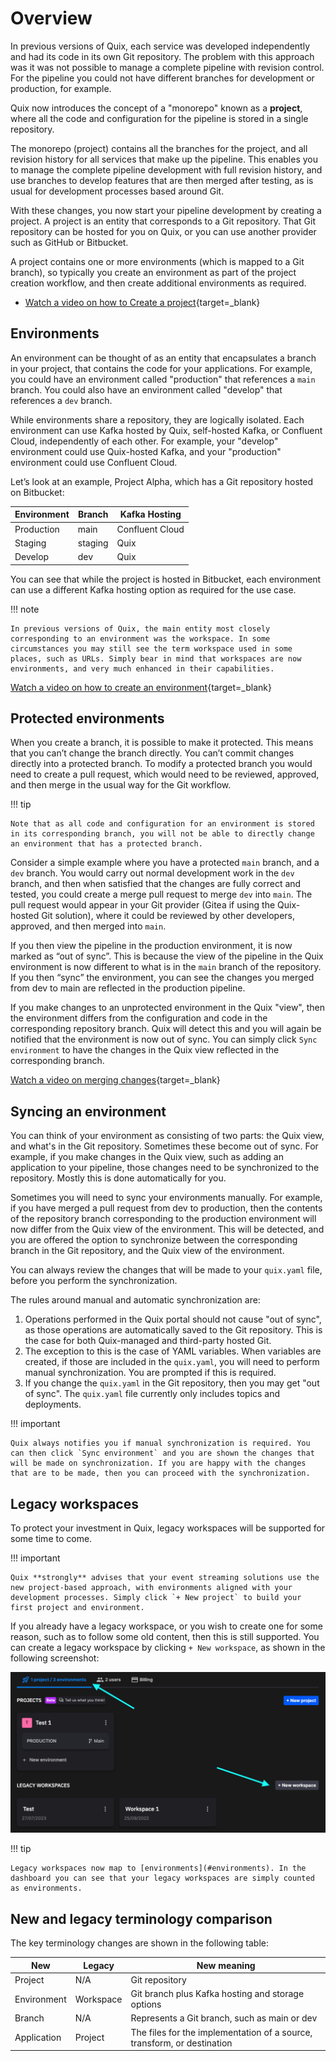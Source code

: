 # Overview

In previous versions of Quix, each service was developed independently and had its code in its own Git repository. The problem with this approach was it was not possible to manage a complete pipeline with revision control. For the pipeline you could not have different branches for development or production, for example. 

Quix now introduces the concept of a "monorepo" known as a **project**, where all the code and configuration for the pipeline is stored in a single repository. 

The monorepo (project) contains all the branches for the project, and all revision history for all services that make up the pipeline. This enables you to manage the complete pipeline development with full revision history, and use branches to develop features that are then merged after testing, as is usual for development processes based around Git.

With these changes, you now start your pipeline development by creating a project. A project is an entity that corresponds to a Git repository. That Git repository can be hosted for you on Quix, or you can use another provider such as GitHub or Bitbucket. 

A project contains one or more environments (which is mapped to a Git branch), so typically you create an environment as part of the project creation workflow, and then create additional environments as required.

* [Watch a video on how to Create a project](https://www.loom.com/share/b4488be244834333aec56e1a35faf4db?sid=a9aa124a-a2b0-45f1-a756-11b4395d0efc){target=_blank}

## Environments

An environment can be thought of as an entity that encapsulates a branch in your project, that contains the code for your applications. For example, you could have an environment called "production" that references a `main` branch. You could also have an environment called "develop" that references a `dev` branch.

While environments share a repository, they are logically isolated. Each environment can use Kafka hosted by Quix, self-hosted Kafka, or Confluent Cloud, independently of each other. For example, your "develop" environment could use Quix-hosted Kafka, and your "production" environment could use Confluent Cloud.

Let’s look at an example, Project Alpha, which has a Git repository hosted on Bitbucket:

| Environment | Branch | Kafka Hosting |
| ---|---|---|
| Production | main | Confluent Cloud |
| Staging | staging | Quix |
| Develop | dev | Quix |

You can see that while the project is hosted in Bitbucket, each environment can use a different Kafka hosting option as required for the use case.

!!! note

    In previous versions of Quix, the main entity most closely corresponding to an environment was the workspace. In some circumstances you may still see the term workspace used in some places, such as URLs. Simply bear in mind that workspaces are now environments, and very much enhanced in their capabilities.

[Watch a video on how to create an environment](https://www.loom.com/share/877ae703f0cf458f8827341549adce6c?sid=5cacebef-659f-45cd-b4eb-c2e3f7104ccb){target=_blank}

## Protected environments

When you create a branch, it is possible to make it protected. This means that you can’t change the branch directly. You can’t commit changes directly into a protected branch. To modify a protected branch you would need to create a pull request, which would need to be reviewed, approved, and then merge in the usual way for the Git workflow. 

!!! tip

    Note that as all code and configuration for an environment is stored in its corresponding branch, you will not be able to directly change an environment that has a protected branch.

Consider a simple example where you have a protected `main` branch, and a `dev` branch. You would carry out normal development work in the `dev` branch, and then when satisfied that the changes are fully correct and tested, you could create a merge pull request to merge `dev` into `main`. The pull request would appear in your Git provider (Gitea if using the Quix-hosted Git solution), where it could be reviewed by other developers, approved, and then merged into `main`. 

If you then view the pipeline in the production environment, it is now marked as “out of sync”. This is because the view of the pipeline in the Quix environment is now different to what is in the `main` branch of the repository. If you then “sync” the environment, you can see the changes you merged from dev to main are reflected in the production pipeline.

If you make changes to an unprotected environment in the Quix "view", then the environment differs from the configuration and code in the corresponding repository branch. Quix will detect this and you will again be notified that the environment is now out of sync. You can simply click `Sync environment` to have the changes in the Quix view reflected in the corresponding branch.

[Watch a video on merging changes](https://www.loom.com/share/b2f2115fba014473aac072bb61609160?sid=22ddf07f-fa40-4ed8-a5ae-1a6eb0420465){target=_blank}

## Syncing an environment

You can think of your environment as consisting of two parts: the Quix view, and what's in the Git repository. Sometimes these become out of sync. For example, if you make changes in the Quix view, such as adding an application to your pipeline, those changes need to be synchronized to the repository. Mostly this is done automatically for you. 

Sometimes you will need to sync your environments manually. For example, if you have merged a pull request from dev to production, then the contents of the repository branch corresponding to the production environment  will now differ from the Quix view of the environment. This will be detected, and you are offered the option to synchronize between the corresponding branch in the Git repository, and the Quix view of the environment. 

You can always review the changes that will be made to your `quix.yaml` file, before you perform the synchronization.

The rules around manual and automatic synchronization are:

1. Operations performed in the Quix portal should not cause "out of sync", as those operations are automatically saved to the Git repository. This is the case for both Quix-managed and third-party hosted Git.
2. The exception to this is the case of YAML variables. When variables are created, if those are included in the `quix.yaml`, you will need to perform manual synchronization. You are prompted if this is required.
3. If you change the `quix.yaml` in the Git repository, then you may get "out of sync". The `quix.yaml` file currently only includes topics and deployments.

!!! important

    Quix always notifies you if manual synchronization is required. You can then click `Sync environment` and you are shown the changes that will be made on synchronization. If you are happy with the changes that are to be made, then you can proceed with the synchronization.

## Legacy workspaces

To protect your investment in Quix, legacy workspaces will be supported for some time to come. 

!!! important

    Quix **strongly** advises that your event streaming solutions use the new project-based approach, with environments aligned with your development processes. Simply click `+ New project` to build your first project and environment.

If you already have a legacy workspace, or you wish to create one for some reason, such as to follow some old content, then this is still supported. You can create a legacy workspace by clicking `+ New workspace`, as shown in the following screenshot:

![Legacy Workspace](../images/legacy-workspaces.png)

!!! tip

    Legacy workspaces now map to [environments](#environments). In the dashboard you can see that your legacy workspaces are simply counted as environments.

## New and legacy terminology comparison

The key terminology changes are shown in the following table:

| New | Legacy | New meaning |
|---|---|---|
| Project | N/A | Git repository |
| Environment | Workspace | Git branch plus Kafka hosting and storage options |
| Branch | N/A | Represents a Git branch, such as main or dev |
| Application | Project | The files for the implementation of a source, transform, or destination |
